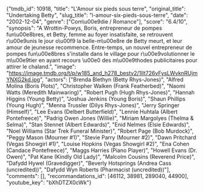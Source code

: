 {"tmdb_id": 10918, "title": "L'Amour six pieds sous terre", "original_title": "Undertaking Betty", "slug_title": "l-amour-six-pieds-sous-terre", "date": "2002-12-04", "genre": ["Com\u00e9die / Romance"], "score": "6.4/10", "synopsis": "A Wrottin-Powys, Boris, entrepreneur de pompes fun\u00e8bres, et Betty, femme au foyer insatisfaite, se retrouvent r\u00e9unis le jour o\u00f9 la belle-m\u00e8re de Betty meurt, et leur amour de jeunesse recommence. Entre-temps, un nouvel entrepreneur de pompes fun\u00e8bres s'installe dans le village pour r\u00e9volutionner le m\u00e9tier en ayant recours \u00e0 des m\u00e9thodes publicitaires pour attirer le chaland.", "image": "https://image.tmdb.org/t/p/w185_and_h278_bestv2/1Ilt726vFysLWvknRUjmYNXG2kd.jpg", "actors": ["Brenda Blethyn (Betty Rhys-Jones)", "Alfred Molina (Boris Plots)", "Christopher Walken (Frank Featherbed)", "Naomi Watts (Meredith Mainwaring)", "Robert Pugh (Hugh Rhys-Jones)", "Hannah Higgins (Young Betty)", "Joshua Jenkins (Young Boris)", "Shaun Phillips (Young Hugh)", "Menna Trussler (Dilys Rhys-Jones)", "Jerry Springer (Himself)", "Lee Evans (Delbert Butterfield)", "Lennie Huhtala (Albert Pontefreece)", "Padrig Owen Jones (Willie)", "Miriam Margolyes (Thelma & Selma)", "Stan Stennet (Albert Edwards)", "Enid Nelmes (Elsie Edwards)", "Noel Williams (Star Trek Funeral Minister)", "Robert Page (Bob Murdock)", "Peggy Mason (Mourner #1)", "Stevie Parry (Mourner #2)", "Dawn Pritchard (Vegas Showgirl #1)", "Louise Hopkins (Vegas Showgirl #2)", "Ena Cohen (Candace Pontefreece)", "Maggs Harries (Piano Player)", "Howell Evans (Dr. Owen)", "Pat Kane (Kindly Old Lady)", "Malcolm Cousins (Reverend Price)", "Dafydd Hywel (Gravedigger)", "Beverly Hotsprings (Andrea Cass (uncredited))", "Dafydd Wyn Roberts (Pharmacist (uncredited))"], "comments": [], "recommandations_id": [46112, 38981, 289040, 44900], "youtube_key": "bXhDTZX0cWk"}